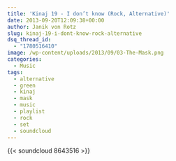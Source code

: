 ```yaml
---
title: 'Kinaj 19 - I don’t know (Rock, Alternative)'
date: 2013-09-20T12:09:38+00:00
author: Janik von Rotz
slug: kinaj-19-i-dont-know-rock-alternative
dsq_thread_id:
  - "1780516410"
image: /wp-content/uploads/2013/09/03-The-Mask.png
categories:
  - Music
tags:
  - alternative
  - green
  - kinaj
  - mask
  - music
  - playlist
  - rock
  - set
  - soundcloud
---
```

{{< soundcloud 8643516 >}}